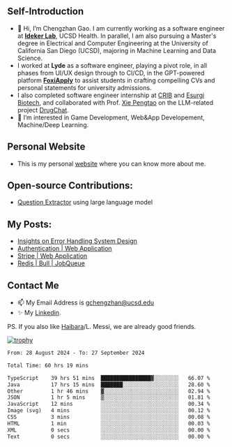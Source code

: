 ## Self-Introduction
- 👋 Hi, I’m Chengzhan Gao. I am currently working as a software engineer at **[Ideker Lab](https://idekerlab.ucsd.edu/)**, UCSD Health. In parallel, I am also pursuing a Master's degree in Electrical and Computer Engineering at the University of California San Diego (UCSD), majoring in Machine Learning and Data Science.
- I worked at **Lyde** as a software engineer, playing a pivot role, in all phases from UI/UX design through to CI/CD, in the GPT-powered platform **[FoxiApply](https://lyde.io)** to assist students in crafting compelling CVs and personal statements for university admissions.
- I also completed software engineer internship at [CRIB](https://apps.apple.com/us/app/crib-for-roommates/id6468918103?platform=iphone) and [Esurgi Biotech](https://myesurgi.com/), and collaborated with Prof. [Xie Pengtao](https://pengtaoxie.github.io/) on the LLM-related project [DrugChat](https://github.com/UCSD-AI4H/drugchat).
- 👀 I’m interested in Game Development, Web&App Developement, Machine/Deep Learning.

## Personal Website
-  This is my personal [website](https://gaochengzhan.netlify.app/) where you can know more about me.

## Open-source Contributions:
- [Question Extractor](https://github.com/nestordemeure/question_extractor) using large language model

## My Posts:
- [Insights on Error Handling System Design](https://gaochengzhan.netlify.app/post/error-handling/)
- [Authentication | Web Application](https://gaochengzhan.netlify.app/post/authentication/)
- [Stripe | Web Application](https://gaochengzhan.netlify.app/post/stripe/)
- [Redis | Bull | JobQueue](https://gaochengzhan.netlify.app/post/job-queue/)

## Contact Me
- 📫 My Email Address is gchengzhan@ucsd.edu
- ✨ My [Linkedin](https://www.linkedin.com/in/chengzhan-christoffel-gao/).

PS. If you also like [Haibara](https://www.detectiveconanworld.com/wiki/Ai_Haibara)/L. Messi, we are already good friends.

[![trophy](https://github-profile-trophy.vercel.app/?username=gaochengzhan&theme=flat&row=1&margin-w=12)](https://github.com/ryo-ma/github-profile-trophy)

<!--START_SECTION:waka-->

```txt
From: 28 August 2024 - To: 27 September 2024

Total Time: 60 hrs 19 mins

TypeScript    39 hrs 51 mins  ████████████████▓░░░░░░░░   66.07 %
Java          17 hrs 15 mins  ███████░░░░░░░░░░░░░░░░░░   28.60 %
Other         1 hr 46 mins    ▓░░░░░░░░░░░░░░░░░░░░░░░░   02.94 %
JSON          1 hr 5 mins     ▒░░░░░░░░░░░░░░░░░░░░░░░░   01.81 %
JavaScript    12 mins         ░░░░░░░░░░░░░░░░░░░░░░░░░   00.34 %
Image (svg)   4 mins          ░░░░░░░░░░░░░░░░░░░░░░░░░   00.12 %
CSS           3 mins          ░░░░░░░░░░░░░░░░░░░░░░░░░   00.08 %
HTML          1 min           ░░░░░░░░░░░░░░░░░░░░░░░░░   00.03 %
XML           0 secs          ░░░░░░░░░░░░░░░░░░░░░░░░░   00.00 %
Text          0 secs          ░░░░░░░░░░░░░░░░░░░░░░░░░   00.00 %
```

<!--END_SECTION:waka-->

<!---
gaochengzhan/gaochengzhan is a ✨ special ✨ repository because its `README.md` (this file) appears on your GitHub profile.
You can click the Preview link to take a look at your changes.
--->
